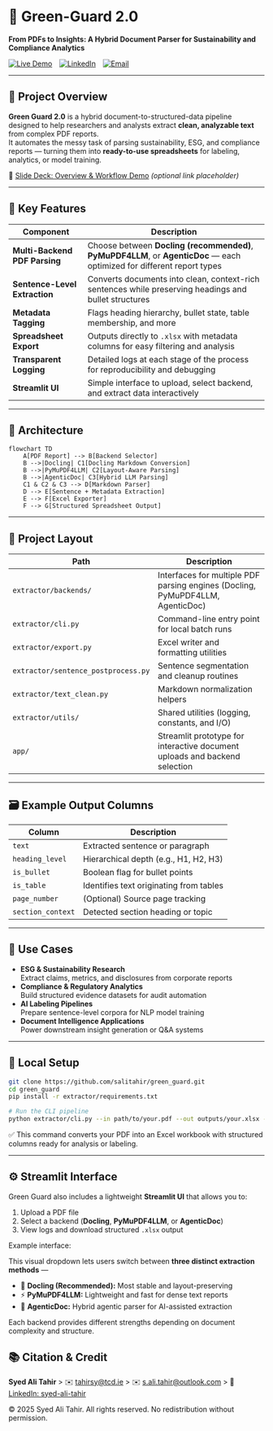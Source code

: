 # 🌿 Green-Guard 2.0  
**From PDFs to Insights: A Hybrid Document Parser for Sustainability and Compliance Analytics**

[![Live Demo](https://img.shields.io/badge/Live%20Demo-Streamlit-orange?logo=streamlit)](https://greenguard-documentparser.streamlit.app/) [![LinkedIn](https://img.shields.io/badge/Author-LinkedIn-blue?logo=linkedin)](https://www.linkedin.com/in/salitahir/) [![Email](https://img.shields.io/badge/Email-s.ali.tahir%40outlook.com-blue?logo=microsoft-outlook)](mailto:s.ali.tahir@outlook.com)

---

## 📌 Project Overview

**Green Guard 2.0** is a hybrid document-to-structured-data pipeline designed to help researchers and analysts extract **clean, analyzable text** from complex PDF reports.  
It automates the messy task of parsing sustainability, ESG, and compliance reports — turning them into **ready-to-use spreadsheets** for labeling, analytics, or model training.

📎 [Slide Deck: Overview & Workflow Demo](#) *(optional link placeholder)*

---

## 🚀 Key Features

| Component                     | Description                                                                                                              |
|-------------------------------|--------------------------------------------------------------------------------------------------------------------------|
| **Multi-Backend PDF Parsing** | Choose between **Docling (recommended)**, **PyMuPDF4LLM**, or **AgenticDoc** — each optimized for different report types |
| **Sentence-Level Extraction** | Converts documents into clean, context-rich sentences while preserving headings and bullet structures                    |
| **Metadata Tagging**          | Flags heading hierarchy, bullet state, table membership, and more                                                        |
| **Spreadsheet Export**        | Outputs directly to `.xlsx` with metadata columns for easy filtering and analysis                                        |
| **Transparent Logging**       | Detailed logs at each stage of the process for reproducibility and debugging                                             |
| **Streamlit UI**              | Simple interface to upload, select backend, and extract data interactively                                               |

---

## 🧠 Architecture

```mermaid
flowchart TD
    A[PDF Report] --> B[Backend Selector]
    B -->|Docling| C1[Docling Markdown Conversion]
    B -->|PyMuPDF4LLM| C2[Layout-Aware Parsing]
    B -->|AgenticDoc| C3[Hybrid LLM Parsing]
    C1 & C2 & C3 --> D[Markdown Parser]
    D --> E[Sentence + Metadata Extraction]
    E --> F[Excel Exporter]
    F --> G[Structured Spreadsheet Output]
```

---

## 📂 Project Layout

| Path                                 | Description                                                                    |
|--------------------------------------|--------------------------------------------------------------------------------|
| `extractor/backends/`                | Interfaces for multiple PDF parsing engines (Docling, PyMuPDF4LLM, AgenticDoc) |
| `extractor/cli.py`                   | Command-line entry point for local batch runs                                  |
| `extractor/export.py`                | Excel writer and formatting utilities                                          |
| `extractor/sentence_postprocess.py`  | Sentence segmentation and cleanup routines                                     |
| `extractor/text_clean.py`            | Markdown normalization helpers                                                 |
| `extractor/utils/`                   | Shared utilities (logging, constants, and I/O)                                 |
| `app/`                               | Streamlit prototype for interactive document uploads and backend selection     |

---

## 🗃️ Example Output Columns

| Column             | Description                             |
|--------------------|-----------------------------------------|
| `text`             | Extracted sentence or paragraph         |
| `heading_level`    | Hierarchical depth (e.g., H1, H2, H3)   |
| `is_bullet`        | Boolean flag for bullet points          |
| `is_table`         | Identifies text originating from tables |
| `page_number`      | (Optional) Source page tracking         |
| `section_context`  | Detected section heading or topic       |

---

## 🎯 Use Cases

- **ESG & Sustainability Research**  
  Extract claims, metrics, and disclosures from corporate reports  
- **Compliance & Regulatory Analytics**  
  Build structured evidence datasets for audit automation  
- **AI Labeling Pipelines**  
  Prepare sentence-level corpora for NLP model training  
- **Document Intelligence Applications**  
  Power downstream insight generation or Q&A systems  

---

## 🏁 Local Setup

```bash
git clone https://github.com/salitahir/green_guard.git
cd green_guard
pip install -r extractor/requirements.txt

# Run the CLI pipeline
python extractor/cli.py --in path/to/your.pdf --out outputs/your.xlsx --log-level INFO
````

✅ This command converts your PDF into an Excel workbook with structured columns ready for analysis or labeling.

---

## ⚙️ Streamlit Interface

Green Guard also includes a lightweight **Streamlit UI** that allows you to:  
1. Upload a PDF file  
2. Select a backend (**Docling**, **PyMuPDF4LLM**, or **AgenticDoc**)  
3. View logs and download structured `.xlsx` output  

Example interface:

This visual dropdown lets users switch between **three distinct extraction methods** —  
- 🧩 **Docling (Recommended):** Most stable and layout-preserving  
- ⚡ **PyMuPDF4LLM:** Lightweight and fast for dense text reports  
- 🧠 **AgenticDoc:** Hybrid agentic parser for AI-assisted extraction  

Each backend provides different strengths depending on document complexity and structure.

## 📚 Citation & Credit

**Syed Ali Tahir** >
✉️ [tahirsy@tcd.ie](mailto:tahirsy@tcd.ie) >
✉️ [s.ali.tahir@outlook.com](mailto:s.ali.tahir@outlook.com) >
🔗 [LinkedIn: syed-ali-tahir](https://www.linkedin.com/in/salitahir/)

© 2025 Syed Ali Tahir. All rights reserved. No redistribution without permission.  

